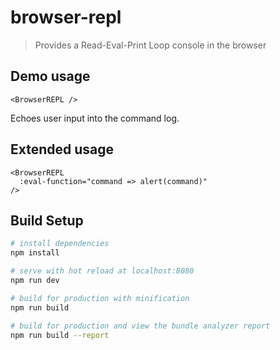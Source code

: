 # browser-repl

>Provides a Read-Eval-Print Loop console in the browser

## Demo usage

``` vue
<BrowserREPL />
```

Echoes user input into the command log.

## Extended usage

``` vue
<BrowserREPL
  :eval-function="command => alert(command)"
/>
```



## Build Setup

``` bash
# install dependencies
npm install

# serve with hot reload at localhost:8080
npm run dev

# build for production with minification
npm run build

# build for production and view the bundle analyzer report
npm run build --report
```
